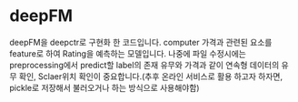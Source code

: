 # deepFM
deepFM을 deepctr로 구현화 한 코드입니다.
computer 가격과 관련된 요소를 feature로 하여 Rating을 예측하는 모델입니다.
나중에 파일 수정시에는 preprocessing에서 predict할 label의 존재 유무와 가격과 같이 연속형 데이터의 유무 확인, Sclaer위치 확인이 중요합니다.(추후 온라인 서비스로 활용
하고자 하자면, pickle로 저장해서 불러오거나 하는 방식으로 사용해야함)
